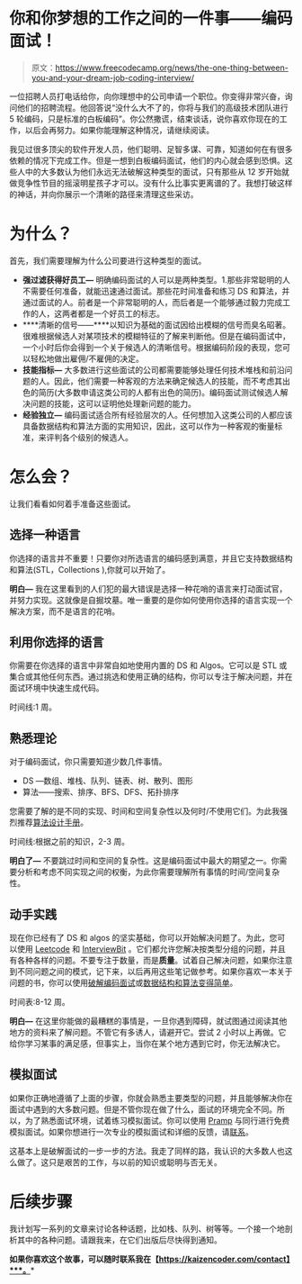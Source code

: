 # 你和你梦想的工作之间的一件事——编码面试！

> 原文：<https://www.freecodecamp.org/news/the-one-thing-between-you-and-your-dream-job-coding-interview/>

一位招聘人员打电话给你，向你理想中的公司申请一个职位。你变得非常兴奋，询问他们的招聘流程。他回答说“没什么大不了的，你将与我们的高级技术团队进行 5 轮编码，只是标准的白板编码”。你公然撒谎，结束谈话，说你喜欢你现在的工作，以后会再努力。如果你能理解这种情况，请继续阅读。

我见过很多顶尖的软件开发人员，他们聪明、足智多谋、可靠，知道如何在有很多依赖的情况下完成工作。但是一想到白板编码面试，他们的内心就会感到恐惧。这些人中的大多数认为他们永远无法破解这种类型的面试，只有那些从 12 岁开始就做竞争性节目的摇滚明星孩子才可以。没有什么比事实更离谱的了。我想打破这样的神话，并向你展示一个清晰的路径来清理这些采访。

# 为什么？

首先，我们需要理解为什么公司要进行这种类型的面试。

*   ****强过滤获得好员工—**** 明确编码面试的人可以是两种类型。1.那些非常聪明的人不需要任何准备，就能迅速通过面试。那些花时间准备和练习 DS 和算法，并通过面试的人。前者是一个非常聪明的人，而后者是一个能够通过毅力完成工作的人，这两者都是一个好员工的标志。
*   ****清晰的信号——****以知识为基础的面试因给出模糊的信号而臭名昭著。很难根据候选人对某项技术的模糊特征的了解来判断他。但是在编码面试中，一个小时后你会得到一个关于候选人的清晰信号。根据编码阶段的表现，您可以轻松地做出雇佣/不雇佣的决定。
*   ****技能指标—**** 大多数进行这些面试的公司都需要能够处理任何技术堆栈和前沿问题的人。因此，他们需要一种客观的方法来确定候选人的技能，而不考虑其出色的简历(大多数申请这类公司的人都有出色的简历)。编码面试测试候选人解决问题的技能，这可以证明他处理新问题的能力。
*   ****经验独立—**** 编码面试适合所有经验层次的人。任何想加入这类公司的人都应该具备数据结构和算法方面的实用知识，因此，这可以作为一种客观的衡量标准，来评判各个级别的候选人。

# 怎么会？

让我们看看如何着手准备这些面试。

## 选择一种语言

你选择的语言并不重要！只要你对所选语言的编码感到满意，并且它支持数据结构和算法(STL，Collections ),你就可以开始了。

****明白—**** 我在这里看到的人们犯的最大错误是选择一种花哨的语言来打动面试官，并努力实现。这就像是自掘坟墓。唯一重要的是你如何使用你选择的语言实现一个解决方案，而不是语言的花哨。

## 利用你选择的语言

你需要在你选择的语言中非常自如地使用内置的 DS 和 Algos。它可以是 STL 或集合或其他任何东西。通过挑选和使用正确的结构，你可以专注于解决问题，并在面试环境中快速生成代码。

时间线:1 周。

## 熟悉理论

对于编码面试，你只需要知道少数几件事情。

*   DS —数组、堆栈、队列、链表、树、散列、图形
*   算法——搜索、排序、BFS、DFS、拓扑排序

您需要了解的是不同的实现、时间和空间复杂性以及何时/不使用它们。为此我强烈推荐[算法设计手册](https://amzn.to/2M7fS3S)。

时间线:根据之前的知识，2-3 周。

****明白了—**** 不要跳过时间和空间的复杂性。这是编码面试中最大的期望之一。你需要分析和考虑不同实现之间的权衡，为此你需要理解所有事情的时间/空间复杂性。

## 动手实践

现在你已经有了 DS 和 algos 的坚实基础，你可以开始解决问题了。为此，您可以使用 [Leetcode](https://leetcode.com/) 和 [InterviewBit](http://interviewbit.com/) 。它们都允许您解决按类型分组的问题，并且有各种各样的问题。不要专注于数量，而是**质量**。试着自己解决问题，如果你注意到不同问题之间的模式，记下来，以后再用这些笔记做参考。如果你喜欢一本关于问题的书，你可以使用[破解编码面试](https://amzn.to/2MCpyR3)或[数据结构和算法变得简单](https://amzn.to/2McLdTs)。

时间表:8-12 周。

****明白—**** 在这里你能做的最糟糕的事情是，一旦你遇到障碍，就试图通过阅读其他地方的资料来了解问题。不管它有多诱人，请避开它。尝试 2 小时以上再做。它给你学习某事的满足感，但事实上，当你在某个地方遇到它时，你无法解决它。

## 模拟面试

如果你正确地遵循了上面的步骤，你就会熟悉主要类型的问题，并且能够解决你在面试中遇到的大多数问题。但是不管你现在做了什么，面试的环境完全不同。所以，为了熟悉面试环境，试着练习模拟面试。你可以使用 [Pramp](https://pramp.com/promo/srinivasan) 与同行进行免费模拟面试。如果你想进行一次专业的模拟面试和详细的反馈，请[联系](https://kaizencoder.com/contact)。

这基本上是破解面试的一步一步的方法。我走了同样的路，我认识的大多数人也这么做了。这只是艰苦的工作，与以前的知识或聪明与否无关。

# 后续步骤

我计划写一系列的文章来讨论各种话题，比如栈、队列、树等等。一个接一个地剖析其中的各种问题。请跟我来，在它们出版后尽快得到通知。

**如果你喜欢这个故事，可以随时联系我在【https://kaizencoder.com/contact】***。***